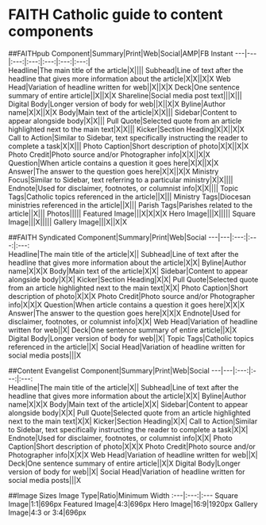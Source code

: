 # FAITH Catholic guide to content components

##FAITHpub
Component|Summary|Print|Web|Social|AMP|FB Instant
---|---|:---:|:---:|:---:|:---:|:---:|    
Headline|The main title of the article|X||||
Subhead|Line of text after the headline that gives more information about the article|X|X||X|X
Web Head|Variation of headline written for web||X||X|X
Deck|One sentence summary of entire article||X||X|X
Shareline|Social media post text|||X|||
Digital Body|Longer version of body for web||X||X|X
Byline|Author name|X|X||X|X
Body|Main text of the article|X|X|||
Sidebar|Content to appear alongside body|X|X|||
Pull Quote|Selected quote from an article highlighted next to the main text|X|X|||
Kicker|Section Heading|X|X||X|X
Call to Action|Similar to Sidebar, text specifically instructing the reader to complete a task|X|X|||
Photo Caption|Short description of photo|X|X||X|X
Photo Credit|Photo source and/or Photographer info|X|X||X|X
Question|When article contains a question it goes here|X|X||X|X
Answer|The answer to the question goes here|X|X||X|X
Ministry Focus|Similar to Sidebar, text referring to a particular ministry|X|X||||
Endnote|Used for disclaimer, footnotes, or columnist info|X|X||||
Topic Tags|Catholic topics referenced in the article||X|||
Ministry Tags|Diocesan ministries referenced in the article||X|||
Parish Tags|Parishes related to the article||X|||
Photos|||||
Featured Image|||X|X|X|X
Hero Image|||X|||||
Square Image|||X|||||
Gallery Image|||X||X|X


##FAITH Syndicated
Component|Summary|Print|Web|Social
---|---|:---:|:---:|:---:       
Headline|The main title of the article|X||
Subhead|Line of text after the headline that gives more information about the article|X|X|
Byline|Author name|X|X|X
Body|Main text of the article|X|X|
Sidebar|Content to appear alongside body|X|X|
Kicker|Section Heading|X|X|
Pull Quote|Selected quote from an article highlighted next to the main text|X|X|
Photo Caption|Short description of photo|X|X|X
Photo Credit|Photo source and/or Photographer info|X|X|X
Question|When article contains a question it goes here|X|X|X
Answer|The answer to the question goes here|X|X|X
Endnote|Used for disclaimer, footnotes, or columnist info|X|X|
Web Head|Variation of headline written for web||X|
Deck|One sentence summary of entire article||X|X
Digital Body|Longer version of body for web||X|
Topic Tags|Catholic topics referenced in the article||X|
Social Head|Variation of headline written for social media posts|||X

##Content Evangelist
Component|Summary|Print|Web|Social
---|---|:---:|:---:|:---:       
Headline|The main title of the article|X||
Subhead|Line of text after the headline that gives more information about the article|X|X|
Byline|Author name|X|X|X
Body|Main text of the article|X|X|
Sidebar|Content to appear alongside body|X|X|
Pull Quote|Selected quote from an article highlighted next to the main text|X|X|
Kicker|Section Heading|X|X|
Call to Action|Similar to Sidebar, text specifically instructing the reader to complete a task|X|X|
Endnote|Used for disclaimer, footnotes, or columnist info|X|X|
Photo Caption|Short description of photo|X|X|X
Photo Credit|Photo source and/or Photographer info|X|X|X
Web Head|Variation of headline written for web||X|
Deck|One sentence summary of entire article||X|X
Digital Body|Longer version of body for web||X|
Social Head|Variation of headline written for social media posts|||X

##Image Sizes
Image Type|Ratio|Minimum Width
:---|:---:|:---
Square Image|1:1|696px
Featured Image|4:3|696px
Hero Image|16:9|1920px
Gallery Image|4:3 or 3:4|696px

